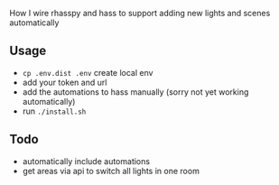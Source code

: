How I wire rhasspy and hass to support adding new lights and scenes automatically

## Usage
- `cp .env.dist .env` create local env
- add your token and url 
- add the automations to hass manually (sorry not yet working automatically)
- run `./install.sh`

## Todo
- automatically include automations
- get areas via api to switch all lights in one room

